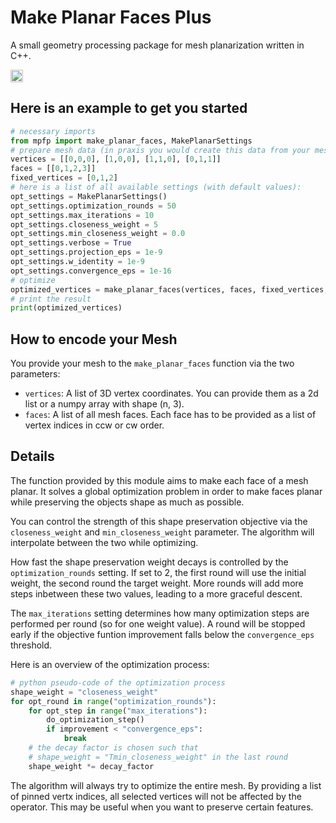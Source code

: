 # Make Planar Faces Plus
A small geometry processing package for mesh planarization written in C++.

<a href="https://github.com/patr-schm/TinyAD"><img src="https://img.shields.io/badge/Powered%20by-TinyAD-blue" alt="Badge referencing TinyAD." style="height:20px"/></a>

## Here is an example to get you started

```python
# necessary imports 
from mpfp import make_planar_faces, MakePlanarSettings
# prepare mesh data (in praxis you would create this data from your mesh)
vertices = [[0,0,0], [1,0,0], [1,1,0], [0,1,1]]
faces = [[0,1,2,3]]
fixed_vertices = [0,1,2]
# here is a list of all available settings (with default values):
opt_settings = MakePlanarSettings()
opt_settings.optimization_rounds = 50
opt_settings.max_iterations = 10
opt_settings.closeness_weight = 5
opt_settings.min_closeness_weight = 0.0
opt_settings.verbose = True
opt_settings.projection_eps = 1e-9
opt_settings.w_identity = 1e-9
opt_settings.convergence_eps = 1e-16
# optimize
optimized_vertices = make_planar_faces(vertices, faces, fixed_vertices, opt_settings)
# print the result
print(optimized_vertices)
```

## How to encode your Mesh
You provide your mesh to the `make_planar_faces` function via the two parameters:

- `vertices`: A list of 3D vertex coordinates. You can provide them as a 2d list or a numpy array with shape (n, 3).
- `faces`: A list of all mesh faces. Each face has to be provided as a list of vertex indices in ccw or cw order.

## Details
The function provided by this module aims to make each face of a mesh planar. It solves a global optimization problem in order to make faces planar while preserving the objects shape as much as possible.

You can control the strength of this shape preservation objective via the `closeness_weight` and `min_closeness_weight` parameter. The algorithm will interpolate between the two while optimizing. 

How fast the shape preservation weight decays is controlled by the `optimization_rounds` setting. If set to 2, the first round will use the initial weight, the second round the target weight. More rounds will add more steps inbetween these two values, leading to a more graceful descent. 

The `max_iterations` setting determines how many optimization steps are performed per round (so for one weight value). A round will be stopped early if the objective funtion improvement falls below the `convergence_eps` threshold. 

Here is an overview of the optimization process:

```python
# python pseudo-code of the optimization process
shape_weight = "closeness_weight"
for opt_round in range("optimization_rounds"):
    for opt_step in range("max_iterations"):
        do_optimization_step()
        if improvement < "convergence_eps":
            break
    # the decay factor is chosen such that
    # shape_weight = "Tmin_closeness_weight" in the last round
    shape_weight *= decay_factor
```

The algorithm will always try to optimize the entire mesh. By providing a list of pinned vertx indices, all selected vertices will not be affected by the operator. This may be useful when you want to preserve certain features.